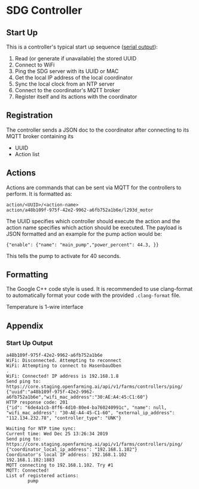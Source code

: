 # SDG Controller

## Start Up

This is a controller's typical start up sequence ([serial output](#start-up-output)):

1. Read (or generate if unavailable) the stored UUID
2. Connect to WiFi
3. Ping the SDG server with its UUID or MAC
4. Get the local IP address of the local coordinator
5. Sync the local clock from an NTP server
6. Connect to the coordinator's MQTT broker
7. Register itself and its actions with the coordinator

## Registration

The controller sends a JSON doc to the coordinator after connecting to its MQTT broker containing its

- UUID
- Action list

## Actions

Actions are commands that can be sent via MQTT for the controllers to perform. It is formatted as:

    action/<UUID>/<action-name>
    action/a48b109f-975f-42e2-9962-a6fb752a1b6e/l293d_motor

The UUID specifies which controller should execute the action and the action name specifies which action should be executed. The payload is JSON formatted and an example for the pump action would be:

    {"enable": {"name": "main_pump","power_percent": 44.3, }}

This tells the pump to activate for 40 seconds.

## Formatting

The Google C++ code style is used. It is recommended to use clang-format to automatically format your code with the provided `.clang-format` file.

Temperature is 1-wire interface

## Appendix

### Start Up Output

    a48b109f-975f-42e2-9962-a6fb752a1b6e
    WiFi: Disconnected. Attempting to reconnect
    WiFi: Attempting to connect to HasenbauOben
    .
    WiFi: Connected! IP address is 192.168.1.8
    Send ping to: https://core.staging.openfarming.ai/api/v1/farms/controllers/ping/
    {"uuid":"a48b109f-975f-42e2-9962-a6fb752a1b6e","wifi_mac_address":"30:AE:A4:45:C1:60"}
    HTTP response code: 201
    {"id": "6de4a1cb-8ff6-4d10-80e4-ba760240991c", "name": null, "wifi_mac_address": "30-AE-A4-45-C1-60", "external_ip_address": "112.134.232.78", "controller_type": "UNK"}

    Waiting for NTP time sync:
    Current time: Wed Dec 25 13:26:34 2019
    Send ping to: https://core.staging.openfarming.ai/api/v1/farms/controllers/ping/
    {"coordinator_local_ip_address": "192.168.1.102"}
    Coordinator's local IP address: 192.168.1.102
    192.168.1.102:1883
    MQTT connecting to 192.168.1.102. Try #1
    MQTT: Connected!
    List of registered actions:
            pump
